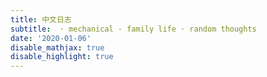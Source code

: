 ```yaml
---
title: 中文日志
subtitle:  · mechanical · family life · random thoughts
date: '2020-01-06'
disable_mathjax: true
disable_highlight: true
---
```






